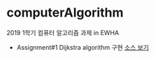 # computerAlgorithm
2019 1학기 컴퓨터 알고리즘 과제 in EWHA

- Assignment#1 Dijkstra algorithm 구현
[소스 보기](https://github.com/myeongmy/computerAlgorithm/blob/master/ProgrammingAssignment%231/ShortestPath.java)
